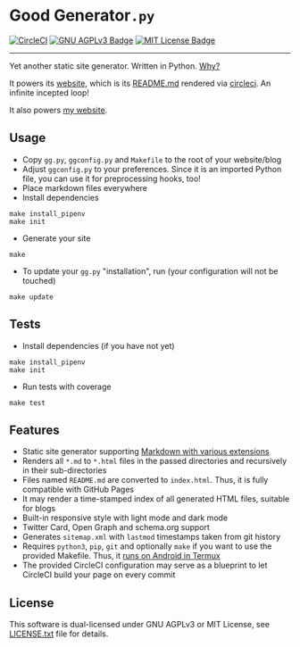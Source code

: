 # Good Generator`.py`

[![CircleCI](https://circleci.com/gh/ooz/ggpy.svg?style=shield)](https://circleci.com/gh/ooz/ggpy)
[![GNU AGPLv3 Badge](https://img.shields.io/badge/license-AGPLv3-blue.svg)](LICENSE.txt)
[![MIT License Badge](https://img.shields.io/badge/license-MIT-blue.svg)](LICENSE.txt)

----

Yet another static site generator. Written in Python.
[Why?](https://ooz.github.io/blog/2018/why-i-wrote-yet-another-static-site-gen.html)

It powers its [website](https://ooz.github.io/ggpy), which is its [README.md](https://github.com/ooz/ggpy) rendered via [circleci](https://circleci.com/gh/ooz/ggpy). An infinite incepted loop!

It also powers [my website](https://ooz.github.io).

## Usage

* Copy `gg.py`, `ggconfig.py` and `Makefile` to the root of your website/blog
* Adjust `ggconfig.py` to your preferences. Since it is an imported Python file, you can use it for preprocessing hooks, too!
* Place markdown files everywhere
* Install dependencies
```
make install_pipenv
make init
```
* Generate your site
```
make
```
* To update your `gg.py` "installation", run (your configuration will not be touched)
```
make update
```

## Tests

* Install dependencies (if you have not yet)
```
make install_pipenv
make init
```
* Run tests with coverage
```
make test
```

## Features

* Static site generator supporting [Markdown with various extensions](https://ooz.github.io/ggpy/test/features/)
* Renders all `*.md` to `*.html` files in the passed directories and recursively in their sub-directories
* Files named `README.md` are converted to `index.html`. Thus, it is fully compatible with GitHub Pages
* It may render a time-stamped index of all generated HTML files, suitable for blogs
* Built-in responsive style with light mode and dark mode
* Twitter Card, Open Graph and schema.org support
* Generates `sitemap.xml` with `lastmod` timestamps taken from git history
* Requires `python3`, `pip`, `git` and optionally `make` if you want to use the provided Makefile. Thus, it [runs on Android in Termux](https://oliz.io/blog/2018/code-and-deploy-using-termux.html)
* The provided CircleCI configuration may serve as a blueprint to let CircleCI build your page on every commit

## License

This software is dual-licensed under GNU AGPLv3 or MIT License,
see [LICENSE.txt](LICENSE.txt) file for details.
